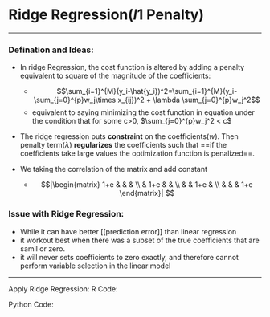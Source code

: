 # Ridge Regression($l1$ Penalty)


---
### Defination and Ideas:
- In ridge Regression, the cost function is altered by adding a penalty equivalent to square of the magnitude of the coefficients:
	- $$\sum_{i=1}^{M}(y_i-\hat{y_i})^2=\sum_{i=1}^{M}(y_i-\sum_{j=0}^{p}w_j\times x_{ij})^2 + \lambda \sum_{j=0}^{p}w_j^2$$ 
	- equivalent to saying minimizing the cost function in equation under the condition that for some c>0, $\sum_{j=0}^{p}w_j^2 < c$
- The ridge regression puts **constraint** on the coefficients($w$). Then penalty term($\lambda$) **regularizes** the coefficients such that ==if the coefficients take large values the optimization function is penalized==.  

- We taking the correlation of the matrix and add constant
	-  $$|\begin{matrix}
1+e &  &  &  \\
 & 1+e &  &  \\
 &  & 1+e &  \\
 &  &  & 1+e
\end{matrix}| $$

### Issue with Ridge Regression:
- While it can have better [[prediction error]] than linear regression
- it workout best when there was a subset of the true coefficients that are samll or zero.
- it will never sets coefficients to zero exactly, and therefore cannot perform variable selection in the linear model




	
---
Apply Ridge Regression:
R Code:


Python Code: